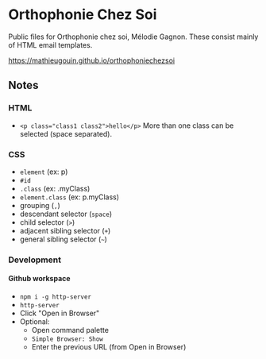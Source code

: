 # Orthophonie Chez Soi
Public files for Orthophonie chez soi, Mélodie Gagnon.  These consist mainly of HTML email templates.

<https://mathieugouin.github.io/orthophoniechezsoi>

## Notes

### HTML
* `<p class="class1 class2">hello</p>` More than one class can be selected (space separated).

### CSS
* `element` (ex: p)
* `#id`
* `.class` (ex: .myClass)
* `element.class` (ex: p.myClass)
* grouping (`,`)
* descendant selector (`space`)
* child selector (`>`)
* adjacent sibling selector (`+`)
* general sibling selector (`~`)
 
### Development
#### Github workspace
* `npm i -g http-server`
* `http-server`
* Click "Open in Browser"
* Optional:
  * Open command palette
  * `Simple Browser: Show`
  * Enter the previous URL (from Open in Browser)